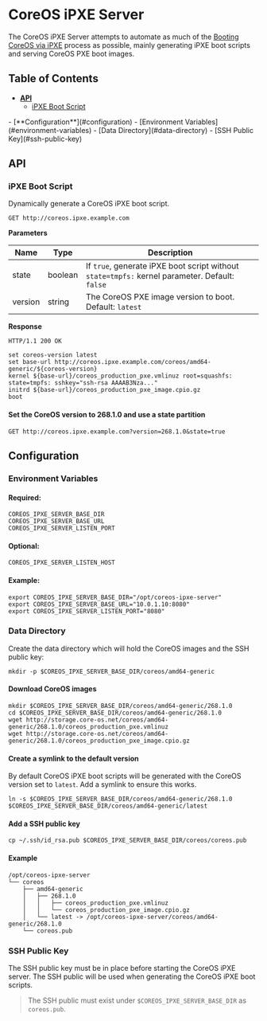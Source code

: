# CoreOS iPXE Server

The CoreOS iPXE Server attempts to automate as much of the [Booting CoreOS via iPXE](https://coreos.com/docs/running-coreos/bare-metal/booting-with-ipxe/) process as possible, mainly generating iPXE boot scripts and serving CoreOS PXE boot images.

## Table of Contents

- [**API**](#api)
  - [iPXE Boot Script](#ipxe-boot-script)
<p></p>
- [**Configuration**](#configuration)
  - [Environment Variables](#environment-variables)
  - [Data Directory](#data-directory)
  - [SSH Public Key](#ssh-public-key)

## API

### iPXE Boot Script

Dynamically generate a CoreOS iPXE boot script.

```
GET http://coreos.ipxe.example.com
```

**Parameters**

Name | Type | Description 
-----|------|------------
state | boolean | If `true`, generate iPXE boot script without `state=tmpfs:` kernel parameter. Default: `false`
version | string | The CoreOS PXE image version to boot. Default: `latest`


**Response**

```
HTTP/1.1 200 OK
```

```
set coreos-version latest
set base-url http://coreos.ipxe.example.com/coreos/amd64-generic/${coreos-version}
kernel ${base-url}/coreos_production_pxe.vmlinuz root=squashfs: state=tmpfs: sshkey="ssh-rsa AAAAB3Nza..."
initrd ${base-url}/coreos_production_pxe_image.cpio.gz
boot
```

#### Set the CoreOS version to 268.1.0 and use a state partition

```
GET http://coreos.ipxe.example.com?version=268.1.0&state=true
```

## Configuration

### Environment Variables

#### Required:

```
COREOS_IPXE_SERVER_BASE_DIR
COREOS_IPXE_SERVER_BASE_URL
COREOS_IPXE_SERVER_LISTEN_PORT
```

#### Optional:

```
COREOS_IPXE_SERVER_LISTEN_HOST
```

#### Example:

```
export COREOS_IPXE_SERVER_BASE_DIR="/opt/coreos-ipxe-server"
export COREOS_IPXE_SERVER_BASE_URL="10.0.1.10:8080"
export COREOS_IPXE_SERVER_LISTEN_PORT="8080"
```

### Data Directory

Create the data directory which will hold the CoreOS images and the SSH public key:

```
mkdir -p $COREOS_IPXE_SERVER_BASE_DIR/coreos/amd64-generic
```

#### Download CoreOS images

```
mkdir $COREOS_IPXE_SERVER_BASE_DIR/coreos/amd64-generic/268.1.0
cd $COREOS_IPXE_SERVER_BASE_DIR/coreos/amd64-generic/268.1.0
wget http://storage.core-os.net/coreos/amd64-generic/268.1.0/coreos_production_pxe.vmlinuz
wget http://storage.core-os.net/coreos/amd64-generic/268.1.0/coreos_production_pxe_image.cpio.gz
```

#### Create a symlink to the default version

By default CoreOS iPXE boot scripts will be generated with the CoreOS version set to `latest`. Add a symlink to ensure this works.

```
ln -s $COREOS_IPXE_SERVER_BASE_DIR/coreos/amd64-generic/268.1.0 $COREOS_IPXE_SERVER_BASE_DIR/coreos/amd64-generic/latest
```

#### Add a SSH public key

```
cp ~/.ssh/id_rsa.pub $COREOS_IPXE_SERVER_BASE_DIR/coreos/coreos.pub
```

#### Example

```
/opt/coreos-ipxe-server
└── coreos
    ├── amd64-generic
    │   ├── 268.1.0
    │   │   ├── coreos_production_pxe.vmlinuz
    │   │   └── coreos_production_pxe_image.cpio.gz
    │   └── latest -> /opt/coreos-ipxe-server/coreos/amd64-generic/268.1.0
    └── coreos.pub
```

### SSH Public Key

The SSH public key must be in place before starting the CoreOS iPXE server. The SSH public will be used when generating the CoreOS iPXE boot scripts.

> The SSH public must exist under `$COREOS_IPXE_SERVER_BASE_DIR` as `coreos.pub`.
